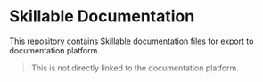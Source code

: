 # Skillable Documentation
This repository contains Skillable documentation files for export to documentation platform. 

> This is not directly linked to the documentation platform.